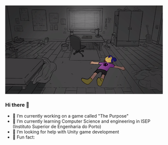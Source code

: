 ![Image](image.gif)
### Hi there 👋

- 🔵 I’m currently working on a game called "The Purpose"
- 🔴 I’m currently learning Computer Science and engineering in ISEP (Instituto Superior de Engenharia do Porto)
- 🔵 I’m looking for help with Unity game development
- 🔴 Fun fact: 
